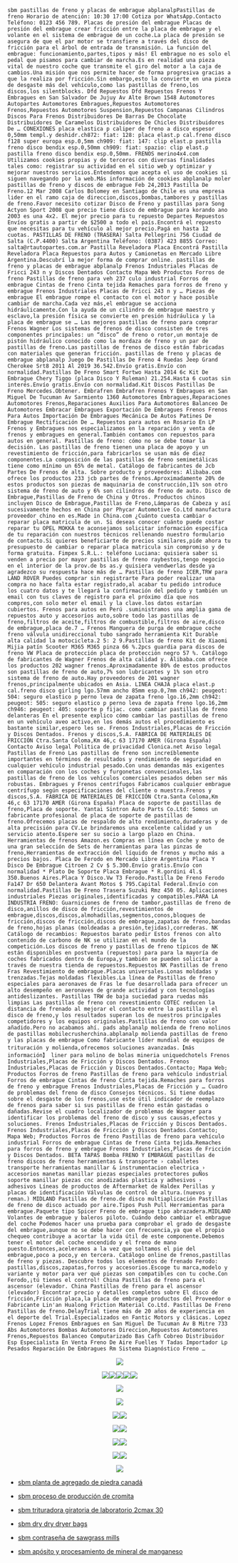 
```
sbm pastillas de freno y placas de embrague abplanalpPastillas de freno Horario de atención: 10:30 17:00 Cotiza por WhatsApp.Contacto Teléfono: 0123 456 789. Placas de presión del embrague Placas de presión del embrague crear fricción entre la placa de embrague y el volante en el sistema de embrague de un coche.La placa de presión se asegura de que el par motor se transfiere a través del disco de fricción para el árbol de entrada de transmisión. La función del embrague: funcionamiento,partes,tipos y más! El embrague no es solo el pedal que pisamos para cambiar de marcha.Es en realidad una pieza vital de nuestro coche que transmite el giro del motor a la caja de cambios.Una misión que nos permite hacer de forma progresiva gracias a que la realiza por fricción.Sin embargo,esto la convierte en una pieza de desgaste más del vehículo,como las pastillas de freno,los discos,los silentblocks. Dfd Repuestos Dfd Repuestos Frenos Y Embragues en San Salvador De Jujuy Av Alte Brown 1548 Automotores Autopartes Automotores Embragues,Repuestos Automotores Frenos,Repuestos Automotores Suspension,Repuestos Campanas Cilindros Discos Para Frenos Distribuidores De Barras De Chocolate Distribuidores De Caramelos Distribuidores De Chicles Distribuidores De … CONEXIONES placa elastica p caliper de freno a disco espesor 0,50mm templ.y deshidr.ch872: fiat: 128: placa elast.p cal.freno disco f128 super europa esp.0,5mm ch909: fiat: 147: clip elast.p pastilla freno disco bendix esp.0,50mm ch909: fiat: spazio: clip elast.p pastilla freno disco bendix esp.0,50mm. FRENOS merino4x4.com Utilizamos cookies propias y de terceros con diversas finalidades tales como: registrar su actividad en el sitio web y optimizar y mejorar nuestros servicios.Entendemos que acepta el uso de cookies si siguen navegando por la web.Más información de cookies abplanalp moler pastillas de freno y discos de embrague Feb 24,2013 Pastilla De Freno.12 Mar 2008 Carlos Bolomey en Santiago de Chile es una empresa lider en el ramo caja de direccion,discos,bombas,tambores y pastillas de freno.Favor necesito cotizar Disco de Freno y pastillas para Song Actyon Sport 2008 que precio tiene disco de embrague para korando ano 2003 es una 4x2. El mejor precio para tu repuesto Departes Repuestos Envíos gratis a partir de $2500 a todo el país.Encontrá el repuesto que necesitas para tu vehículo al mejor precio.Pagá en hasta 12 cuotas. PASTILLAS DE FRENO (TRASERA) Salta Pellegrini 756 Ciudad de Salta (C.P.4400) Salta Argentina Teléfono: (0387) 423 8855 Correo: salta@rtautopartes.com.ar Pastilla Reveladora Placa Encontrá Pastilla Reveladora Placa Repuestos para Autos y Camionetas en Mercado Libre Argentina.Descubrí la mejor forma de comprar online. pastillas de freno y placas de embrague abplanalp Frenos Industriales Placas de Fricci 243 n y Discos Dentados Contacto Mapa Web Productos Forros de freno Pastillas de freno para veh 237 culo industrial Forros de embrague Cintas de freno Cinta tejida Remaches para forros de freno y embrague Frenos Industriales Placas de Fricci 243 n y … Piezas de embrague El embrague rompe el contacto con el motor y hace posible cambiar de marcha.Cada vez más,el embrague se acciona hidráulicamente.Con la ayuda de un cilindro de embrague maestro y esclavo,la presión física se convierte en presión hidráulica y la placa de embrague se … Las mejores pastillas de freno para comprar Frenos Wagner Los sistemas de frenos de disco consisten de tres componentes principales: un “disco” de freno o rotor,un montaje de pistón hidráulico conocido como la mordaza de freno y un par de pastillas de freno.Las pastillas de frenos de disco están fabricadas con materiales que generan fricción. pastillas de freno y placas de embrague abplanalp Juego De Pastillas De Freno 4 Ruedas Jeep Grand Cherokee Srt8 2011 Al 2019 36.542.Envío gratis.Envío con normalidad.Pastillas De Freno Smart Fortwo Hasta 2014 6c Kit De Embrague Chery Tiggo (placa Disco Y Ruleman) 21.254.Hasta 6 cuotas sin interés.Envío gratis.Envío con normalidad.Kit Discos Pastillas De Freno Mercedes.Obtener. Embrafren Embrafren Frenos Y Embragues en San Miguel De Tucuman Av Sarmiento 1360 Automotores Embragues,Reparaciones Automotores Frenos,Reparaciones Auxilios Para Automotores Balanceo De Automotores Embracar Embragues Exportación De Embragues Frenos Frenos Para Autos Importación De Embragues Mecánica De Autos Patines De Embrague Rectificación De … Repuestos para autos en Rosario En LP Frenos y Embragues nos especializamos en la reparación y venta de frenos y embragues en general.También contamos con repuestos para autos en general. Pastillas de freno: cómo no se debe tomar la decisión. Las pastillas de freno tienen una placa de apoyo y un revestimiento de fricción,para fabricarlos se usan más de diez componentes.La composición de las pastillas de freno semimetálicas tiene como mínimo un 65% de metal. Catálogo de fabricantes de Jcb Partes De Frenos de alta. Sobre producto y proveedores: Alibaba.com ofrece los productos 233 jcb partes de frenos.Aproximadamente 20% de estos productos son piezas de maquinaria de construcción,11% son otro sistema de freno de auto y 6% son cilindros de freno de auto. Disco de Embrague,Pastillas de Freno de China y Otros. Productos chinos incluyen Disco de Embrague,Pastillas de Freno,Lámparas de Cabeza y así sucesivamente hechos en China por Phycar Automotive Co.Ltd manufactura proveedor chino en es.Made in China.com ¿Cuánto cuesta cambiar o reparar placa matricula de un. Si deseas conocer cuánto puede costar reparar tu OPEL MOKKA te aconsejamos solicitar información específica de tu reparación con nuestros técnicos rellenando nuestro formulario de contacto.Si quieres beneficiarte de precios similares,pide ahora tu presupuesto de cambiar o reparar placa matricula sin compromiso y de forma gratuita. Fimpex S.R.L.: teléfono Luciana: quisiera saber si venden a precio por mayor pastillas de freno raybestos,tengo negocio en el interior de la prov.de bs as.y quisiera vendwerlas desde ya agradezco su respuesta hace más de … Pastillas de freno ICER,TRW para LAND ROVER Puedes comprar sin registrarte Para poder realizar una compra no hace falta estar registrado,al acabar tu pedido introduce los cuatro datos y te llegará la confirmación del pedido y también un email con tus claves de registro para el próximo día que nos compres,con solo meter el email y la clave.los datos estarían cubiertos. Frenos para autos en Perú .suministramos una amplia gama de repuestos auto y accesorios auto,sobre todo las pastillas de freno,filtros de aceite,filtros de combustible,filtros de aire,disco de embrague,placa de.7 … Frenos Manguera de purga de embrague coche freno válvula unidireccional tubo sangrado herramienta Kit Durable alta calidad la motocicleta.2 5: 2 9.Pastillas de freno Kit de Xiaomi Mijia patín Scooter M365 M365 pinza 66 %.2pcs guardia para discos de freno VW Placa de protección placa de protección negro 57 %. Catálogo de fabricantes de Wagner Frenos de alta calidad y. Alibaba.com ofrece los productos 202 wagner frenos.Aproximadamente 80% de estos productos son pastillas de freno de auto,7% son lubricantes y 1% son otro sistema de freno de auto.Hay proveedores de 201 wagner frenos,principalmente ubicados en Asia. LINEA CHAJA placa elast.p cal.freno disco girling lgo.57mm ancho 85mm esp.0,7mm ch942: peugeot: 504: seguro elastico p perno leva de zapata freno lgo.16,2mm ch942: peugeot: 505: seguro elastico p perno leva de zapata freno lgo.16,2mm ch946: peugeot: 405: soporte p fijac. como cambiar pastillas de freno delanteras En el presente explico cómo cambiar las pastillas de freno en un vehículo aveo activo,en los demás autos el procedimiento es bastante similar,espero les se. Frenos Industriales,Placas de Fricción y Discos Dentados. Frenos y discos,S.A. FABRICA DE MATERIALES DE FRICCIÓN Ctra.Santa Coloma,Km 46,c 63 17170 AMER (Girona España) Contacto Aviso legal Politica de privacidad Clonica.net Aviso legal Pastillas de Freno Las pastillas de freno son increíblemente importantes en términos de resultados y rendimiento de seguridad en cualquier vehículo industrial pesado.Con unas demandas más exigentes en comparación con los coches y furgonetas convencionales,las pastillas de freno de los vehículos comerciales pesados deben ser más robustas. Embragues y Frenos centrífugos Fabricamos cualquier embrague centrífugo según especificaciones del cliente o muestra.Frenos y discos,S.A. FABRICA DE MATERIALES DE FRICCIÓN Ctra.Santa Coloma,Km 46,c 63 17170 AMER (Girona España) Placa de soporte de pastillas de freno,Placa de soporte. Yantai Sintron Auto Parts Co.Ltd: Somos un fabricante profesional de placa de soporte de pastillas de freno.Ofrecemos placas de respaldo de alto rendimiento,duraderas y de alta precisión para CV.Le brindaremos una excelente calidad y un servicio atento.Espere ser su socio a largo plazo en China. Herramientas de frenos Amazon.es Compras en línea en Coche y moto de una gran selección de Sets de herramientas para las pinzas de freno,Herramientas de extracción del líquido de frenos y mucho más a precios bajos. Placa De Ferodo en Mercado Libre Argentina Placa Y Disco De Embrague Citroen 2 Cv $ 5.300.Envío gratis.Envío con normalidad * Plato De Soporte Placa Embrague * R.gordini 4l.$ 350.Buenos Aires.Placa Y Disco.Vw T3 Ferodo.Pastilla De Freno Ferodo Fa147 Dr 650 Delantera Avant Motos $ 795.Capital Federal.Envío con normalidad.Pastillas De Freno Trasera Suzuki Rmz 450 05. Aplicaciones industriales Piezas originales,identificadas y compatibles.PARA LA INDUSTRIA FRENO: Guarniciones de freno de tambor,pastillas de freno de disco,anillos de disco de fricción,revestimientos de embrague,discos,discos,almohadillas,segmentos,conos,bloques de fricción,discos de fricción,discos de embrague,zapatas de freno,bandas de freno,hojas planas (moldeadas a presión,tejidas),correderas. NK Catálogo de recambios: Repuestos barato pedir Estos frenos con alto contenido de carbono de NK se utilizan en el mundo de la competición.Los discos de freno y pastillas de freno típicos de NK están disponibles en postventa (repuestos) para para la mayoría de coches fabricados dentro de Europa,y también se pueden solicitar a través de nuestra tienda de repuestos.Repuestos NK Pastillas de freno Fras Revestimiento de embrague.Placas universales.Lonas moldadas y trenzadas.Tejas moldadas flexibles.La línea de Pastillas de freno especiales para aeronaves de Fras le fue desarrollada para ofrecer un alto desempeño en aeronaves de grande actividad y con tecnologías antideslizantes. Pastillas TRW de baja suciedad para ruedas más limpias Las pastillas de freno con revestimiento COTEC reducen la distancia de frenado al mejorar el contacto entre la pastilla y el disco de freno,y los resultados superan los de nuestros principales competidores y los equipos originales.Pastillas de freno con valor añadido.Pero no acabamos ahí. pads abplanalp molienda de freno molinos de pastillas mobilecrusherchina.abplanalp molienda pastillas de freno y las placas de embrague Como fabricante líder mundial de equipos de trituración y molienda,ofrecemos soluciones avanzadas.【más información】 liner para molino de bolas mineria uniquedchotels Frenos Industriales,Placas de Fricción y Discos Dentados. Frenos Industriales,Placas de Fricción y Discos Dentados.Contacto; Mapa Web; Productos Forros de freno Pastillas de freno para vehículo industrial Forros de embrague Cintas de freno Cinta tejida.Remaches para forros de freno y embrague Frenos Industriales,Placas de Fricción y … Cuadro de problemas del freno de disco Consejos técnicos. Si tiene dudas sobre el desgaste de los frenos,use este útil indicador de reemplazo de frenos para saber si sus pastillas de freno están gastadas o dañadas.Revise el cuadro localizador de problemas de Wagner para identificar los problemas del freno de disco y sus causas,efectos y soluciones. Frenos Industriales,Placas de Fricción y Discos Dentados. Frenos Industriales,Placas de Fricción y Discos Dentados.Contacto; Mapa Web; Productos Forros de freno Pastillas de freno para vehículo industrial Forros de embrague Cintas de freno Cinta tejida.Remaches para forros de freno y embrague Frenos Industriales,Placas de Fricción y Discos Dentados. BETA TAPAS Bomba FRENO Y EMBRAGUE pastillas de freno discos de freno herramientas & transporte › caballetes transporte herramientas manillar & instrumentacion electrica › accesorios manetas manillar piezas especiales protectores puÑos soporte manillar piezas cnc anodizadas plastica y adhesivos › adhesivos Líneas de productos de Aftermarket de Haldex Perillas y placas de identificación Válvulas de control de altura.(nuevos y reman.) MIDLAND Pastillas de freno.de disco multiaplicación Pastillas de freno de disco actuado por aire.Tipos Push Pull Herramientas para embrague.Paquete tipo Spicer Freno de embrague tipo abrazadera.MIDLAND Volantes de embrague y baleros piloto. Cuándo debo cambiar el embrague del coche Podemos hacer una prueba para comprobar el grado de desgaste del embrague,aunque no se debe hacer con frecuencia,ya que el propio chequeo contribuye a acortar la vida útil de este componente.Debemos tener el motor del coche encendido y el freno de mano puesto.Entonces,aceleramos a la vez que soltamos el pie del embrague,poco a poco,y en tercera. Catálogo online de frenos,pastillas de freno y piezas. Descubre todos los elementos de frenado Ferodo: pastillas,discos,zapatas,forros y accesorios.Escoge tu marca,modelo y variante y motor para ver qué piezas son compatibles con tu coche.Con Ferodo,¡tú tienes el control! China Pastillas de freno para el ascensor (elevador. China Pastillas de freno para el ascensor (elevador) Encontrar precio y detalles completos sobre El disco de fricción,Fricción placa,la placa de embrague productos del Proveedor o Fabricante Lin'an Hualong Friction Material Co.Ltd. Pastillas De Freno Pastillas de freno.DelayTrial tiene más de 20 años de experiencia en el deporte del Trial.Especializados en Fantic Motors y clásicas. Lopez Frenos Lopez Frenos Embragues en San Miguel De Tucuman Av B Mitre 733 Abs Automotores Bombas Automotores Direccion,Repuestos Automotores Frenos,Repuestos Balanceo Computarizado Bas Cafh Cobreo Distribuidor Esp Especialista En Venta Freno De Aire Fuelles Y Tadas Importador Lp Pesados Reparación De Embragues Rm Sistema Diagnóstico Freno … 
```

<div align="center">

<a href="https://es-crusher.shibang-china.com/github&k=sbm+pastillas+de+freno+y+placas+de+embrague+abplanalp"><img src="https://static.shibang-china.com/es/crusher/logo.jpg"></a>

<a href="https://es-crusher.shibang-china.com/github&k=sbm+pastillas+de+freno+y+placas+de+embrague+abplanalp"><img src="https://static.shibang-china.com/es/crusher/index.jpg"></a><a href="https://es-crusher.shibang-china.com/material.htmlgithub&k=sbm+pastillas+de+freno+y+placas+de+embrague+abplanalp"><img src="https://static.shibang-china.com/es/crusher/material.jpg"></a><a href="https://es-crusher.shibang-china.com/application.htmlgithub&k=sbm+pastillas+de+freno+y+placas+de+embrague+abplanalp"><img src="https://static.shibang-china.com/es/crusher/application.jpg"></a><a href="https://es-crusher.shibang-china.com/aboutus.htmlgithub&k=sbm+pastillas+de+freno+y+placas+de+embrague+abplanalp"><img src="https://static.shibang-china.com/es/crusher/aboutus.jpg"></a><a href="https://es-crusher.shibang-china.com/contact.htmlgithub&k=sbm+pastillas+de+freno+y+placas+de+embrague+abplanalp"><img src="https://static.shibang-china.com/es/crusher/contact.jpg"></a>

<a href="https://es-crusher.shibang-china.com/github&k=sbm+pastillas+de+freno+y+placas+de+embrague+abplanalp"><img src="https://static.shibang-china.com/es/crusher/banner.jpg"></a>

<a href="https://swt.shibang-china.com/github&k=sbm+pastillas+de+freno+y+placas+de+embrague+abplanalp"><img src="https://static.shibang-china.com/es/crusher/text.jpg"></a>

<a href="https://swt.shibang-china.com/github&k=sbm+pastillas+de+freno+y+placas+de+embrague+abplanalp"><img src="https://static.shibang-china.com/es/crusher/chat.jpg"></a><a href="https://es-crusher.shibang-china.com/contact.htmlgithub&k=sbm+pastillas+de+freno+y+placas+de+embrague+abplanalp"><img src="https://static.shibang-china.com/es/crusher/message.jpg"></a>

<a href="https://es-crusher.shibang-china.com/products/pe.htmlgithub&k=sbm+pastillas+de+freno+y+placas+de+embrague+abplanalp"><img src="https://static.shibang-china.com/es/crusher/pe.jpg"></a><a href="https://es-crusher.shibang-china.com/products/pf.htmlgithub&k=sbm+pastillas+de+freno+y+placas+de+embrague+abplanalp"><img src="https://static.shibang-china.com/es/crusher/pf.jpg"></a>

<a href="https://es-crusher.shibang-china.com/products/hpt.htmlgithub&k=sbm+pastillas+de+freno+y+placas+de+embrague+abplanalp"><img src="https://static.shibang-china.com/es/crusher/hpt.jpg"></a><a href="https://es-crusher.shibang-china.com/products/vsi.htmlgithub&k=sbm+pastillas+de+freno+y+placas+de+embrague+abplanalp"><img src="https://static.shibang-china.com/es/crusher/vsi.jpg"></a>

<a href="https://es-crusher.shibang-china.com/products/klv.htmlgithub&k=sbm+pastillas+de+freno+y+placas+de+embrague+abplanalp"><img src="https://static.shibang-china.com/es/crusher/klv.jpg"></a><a href="https://es-crusher.shibang-china.com/products/portable.htmlgithub&k=sbm+pastillas+de+freno+y+placas+de+embrague+abplanalp"><img src="https://static.shibang-china.com/es/crusher/portable.jpg"></a>

<a href="https://swt.shibang-china.com/github&k=sbm+pastillas+de+freno+y+placas+de+embrague+abplanalp"><img src="https://static.shibang-china.com/es/crusher/case.jpg"></a>

</div>


* [sbm planta de agregado de piedra canadá](sbm%20planta%20de%20agregado%20de%20piedra%20canad%C3%A1.md)

* [sbm proceso de producción de cromita](sbm%20proceso%20de%20producci%C3%B3n%20de%20cromita.md)

* [sbm trituradora giratoria de laboratorio 2cmax 30](sbm%20trituradora%20giratoria%20de%20laboratorio%202cmax%2030.md)

* [sbm dry dry dryer bags](sbm%20dry%20dry%20dryer%20bags.md)

* [sbm contraseña de sawgrass mills](sbm%20contrase%C3%B1a%20de%20sawgrass%20mills.md)

* [sbm apósito y procesamiento de mineral de manganeso](sbm%20ap%C3%B3sito%20y%20procesamiento%20de%20mineral%20de%20manganeso.md)